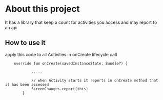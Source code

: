 # About this project 
It has a library that keep a count for activities you access and may report to an api

## How to use it
apply this code to all Activities in onCreate lifecycle call

```
    override fun onCreate(savedInstanceState: Bundle?) {

            .....

            // when Activity starts it reports in onCreate method that it has been accessed
            ScreenChanges.report(this)
        }
```
